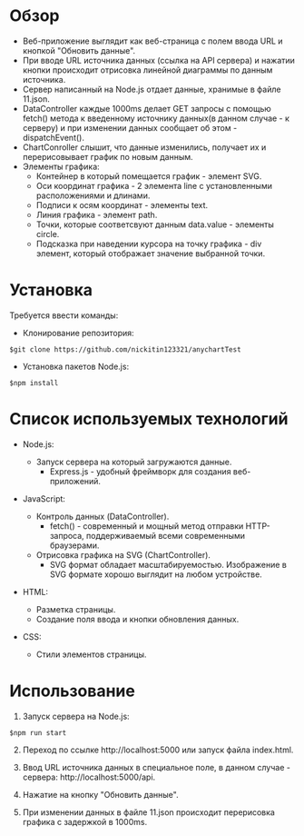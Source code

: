 # Обзор

- Веб-приложение выглядит как веб-страница с полем ввода URL и кнопкой "Обновить данные".
- При вводе URL источника данных (ссылка на API сервера) и нажатии кнопки происходит отрисовка линейной диаграммы по данным источника.
- Сервер написанный на Node.js отдает данные, хранимые в файле 11.json.
- DataController каждые 1000ms делает GET запросы с помощью fetch() метода к введенному источнику данных(в данном случае - к серверу) и при изменении данных сообщает об этом - dispatchEvent().
- ChartConroller слышит, что данные изменились, получает их и перерисовывает график по новым данным.
- Элементы графика:
  - Контейнер в который помещается график - элемент SVG.
  - Оси координат графика - 2 элемента line с установленными расположениями и длинами. 
  - Подписи к осям координат - элементы text.
  - Линия графика - элемент path.
  - Точки, которые соответсвуют данным data.value - элементы circle.
  - Подсказка при наведении курсора на точку графика - div элемент, который отображает значение выбранной точки.

# Установка

Требуется ввести команды:

- Клонирование репозитория:

```
$git clone https://github.com/nickitin123321/anychartTest
```

- Установка пакетов Node.js:

```
$npm install
```

# Список используемых технологий

- Node.js:

  - Запуск сервера на который загружаются данные.
    - Express.js - удобный фреймворк для создания веб-приложений.

- JavaScript:

  - Контроль данных (DataController).
    - fetch() - современный и мощный метод отправки HTTP-запроса, поддерживаемый всеми современными браузерами.
  - Отрисовка графика на SVG (ChartController).
    - SVG формат обладает масштабируемостью. Изображение в SVG формате хорошо выглядит на любом устройстве.

- HTML:

  - Разметка страницы.
  - Создание поля ввода и кнопки обновления данных.

- CSS:
  - Cтили элементов страницы.

# Использование

1. Запуск сервера на Node.js:

```
$npm run start
```

2. Переход по ссылке http://localhost:5000 или запуск файла index.html.

3. Ввод URL источника данных в специальное поле, в данном случае - сервера: http://localhost:5000/api.

4. Нажатие на кнопку "Обновить данные".

5. При изменении данных в файле 11.json происходит перерисовка графика с задержкой в 1000ms.
